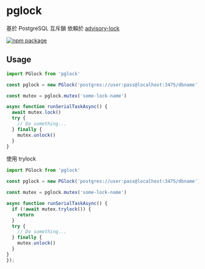 # pglock

基於 PostgreSQL 互斥鎖
依賴於 [advisory-lock](https://github.com/binded/advisory-lock/blob/master/README.md)

[![npm package](https://nodei.co/npm/pglock.png?downloads=true&downloadRank=true&stars=true)](https://nodei.co/npm/pglock/)

## Usage

```javascript
import PGlock from 'pglock'

const pglock = new PGlock('postgres://user:pass@localhost:3475/dbname')

const mutex = pglock.mutex('some-lock-name')

async function runSerialTaskAsync() {
  await mutex.lock()
  try {
    // Do something...
  } finally {
    mutex.unlock()
  }
}
```

使用 trylock

```javascript
import PGlock from 'pglock'

const pglock = new PGlock('postgres://user:pass@localhost:3475/dbname')

const mutex = pglock.mutex('some-lock-name')

async function runSerialTaskAsync() {
  if (!await mutex.trylock()) {
    return
  }
  try {
    // Do something...
  } finally {
    mutex.unlock()
  }
}
});
```
